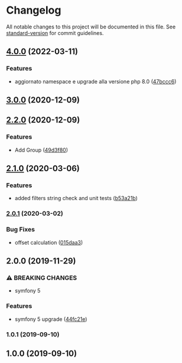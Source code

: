 # Changelog

All notable changes to this project will be documented in this file. See [standard-version](https://github.com/conventional-changelog/standard-version) for commit guidelines.

## [4.0.0](https://github.com/escsrl/requestparams/compare/v3.0.0...v4.0.0) (2022-03-11)


### Features

* aggiornato namespace e upgrade alla versione php 8.0 ([47bccc6](https://github.com/escsrl/requestparams/commit/47bccc6ad4c79a3cf21fdb69266b1e0071157b4a))

## [3.0.0](https://github.com/escsrl/requestparams/compare/v2.2.0...v3.0.0) (2020-12-09)

## [2.2.0](https://github.com/escsrl/requestparams/compare/v2.1.0...v2.2.0) (2020-12-09)


### Features

* Add Group ([49d3f80](https://github.com/escsrl/requestparams/commit/49d3f80d7ca9c8bd898ad7d57b1f0da42079c3ed))

## [2.1.0](https://github.com/escsrl/requestparams/compare/v2.0.1...v2.1.0) (2020-03-06)


### Features

* added filters string check and unit tests ([b53a21b](https://github.com/escsrl/requestparams/commit/b53a21bcd538f231ca22961598eea9e0e5ffdbd7))

### [2.0.1](https://github.com/escsrl/requestparams/compare/v2.0.0...v2.0.1) (2020-03-02)


### Bug Fixes

* offset calculation ([015daa3](https://github.com/escsrl/requestparams/commit/015daa3b9e2bf04a6f03cda5911342c71600913d))

## 2.0.0 (2019-11-29)


### ⚠ BREAKING CHANGES

* symfony 5

### Features

* symfony 5 upgrade ([44fc21e](https://github.com/escsrl/requestparams/commit/44fc21e06c5d8962c8a25828be10cd4a3ce83cfd))

### 1.0.1 (2019-09-10)

## 1.0.0 (2019-09-10)
